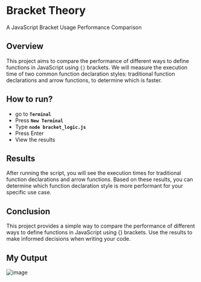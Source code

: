 # Bracket Theory

A JavaScript Bracket Usage Performance Comparison

## Overview

This project aims to compare the performance of different ways to define functions in JavaScript using `{}` brackets. We will measure the execution time of two common function declaration styles: traditional function declarations and arrow functions, to determine which is faster.

 ## How to run?
- go to **`Terminal`**
- Press **`New Terminal`**
- Type **`node bracket_logic.js`**
- Press Enter
- View the results

## Results
After running the script, you will see the execution times for traditional function declarations and arrow functions. Based on these results, you can determine which function declaration style is more performant for your specific use case.

## Conclusion
This project provides a simple way to compare the performance of different ways to define functions in JavaScript using {} brackets. Use the results to make informed decisions when writing your code.

## My Output
![image](https://github.com/Larssies/BracketTheory/assets/81554085/6c35fe07-6026-4adc-a5ae-e612f288102f)
